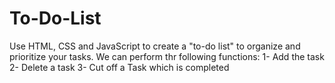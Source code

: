 # To-Do-List
Use HTML, CSS and JavaScript to create a "to-do list" to organize and prioritize your tasks.
We can perform thr following functions:
1- Add the task
2- Delete a task
3- Cut off a Task which is completed

